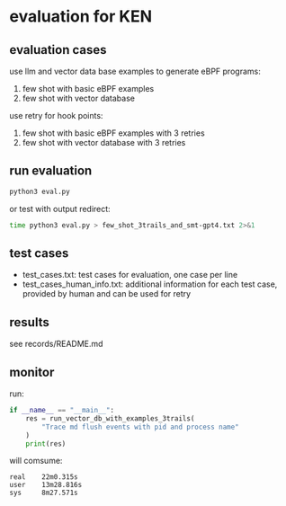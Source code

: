 # evaluation for KEN

## evaluation cases

use llm and vector data base examples to generate eBPF programs:

1. few shot with basic eBPF examples
2. few shot with vector database

use retry for hook points:

1. few shot with basic eBPF examples with 3 retries
2. few shot with vector database with 3 retries

## run evaluation

```sh
python3 eval.py
```

or test with output redirect:

```sh
time python3 eval.py > few_shot_3trails_and_smt-gpt4.txt 2>&1
```

## test cases

- test_cases.txt: test cases for evaluation, one case per line
- test_cases_human_info.txt: additional information for each test case, provided by human and can be used for retry

## results

see records/README.md

## monitor

run:

```py
if __name__ == "__main__":
    res = run_vector_db_with_examples_3trails(
        "Trace md flush events with pid and process name"
    )
    print(res)
```

will comsume:

```
real    22m0.315s
user    13m28.816s
sys     8m27.571s
```
